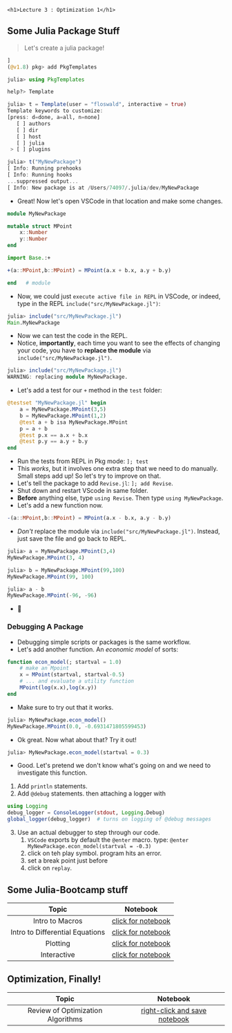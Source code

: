 ~~~
<h1>Lecture 3 : Optimization 1</h1>
~~~


## Some Julia Package Stuff



> Let's create a julia package!


   
```julia
]
(@v1.8) pkg> add PkgTemplates

julia> using PkgTemplates

help?> Template

julia> t = Template(user = "floswald", interactive = true)
Template keywords to customize:
[press: d=done, a=all, n=none]
   [ ] authors
   [ ] dir
   [ ] host
   [ ] julia
 > [ ] plugins

julia> t("MyNewPackage")
[ Info: Running prehooks
[ Info: Running hooks
...suppressed output...
[ Info: New package is at /Users/74097/.julia/dev/MyNewPackage
```

* Great! Now let's open VSCode in that location and make some changes.

```julia
module MyNewPackage

mutable struct MPoint
    x::Number
    y::Number
end

import Base.:+

+(a::MPoint,b::MPoint) = MPoint(a.x + b.x, a.y + b.y)

end   # module
```

* Now, we could just `execute active file in REPL` in VSCode, or indeed, type in the REPL `include("src/MyNewPackage.jl")`:

```julia
julia> include("src/MyNewPackage.jl")
Main.MyNewPackage
```

* Now we can test the code in the REPL. 
* Notice, **importantly**, each time you want to see the effects of changing your code, you have to **replace the module** via `include("src/MyNewPackage.jl")`.

```julia
julia> include("src/MyNewPackage.jl")
WARNING: replacing module MyNewPackage.
```

* Let's add a test for our `+` method in the `test` folder:

```julia
@testset "MyNewPackage.jl" begin
    a = MyNewPackage.MPoint(3,5)
    b = MyNewPackage.MPoint(1,2)
    @test a + b isa MyNewPackage.MPoint
    p = a + b
    @test p.x == a.x + b.x
    @test p.y == a.y + b.y
end
```

* Run the tests from REPL in Pkg mode: `]; test`
* This *works*, but it involves one extra step that we need to do manually. Small steps add up! So let's try to improve on that.
* Let's tell the package to add `Revise.jl`: `]; add Revise`. 
* Shut down and restart VScode in same folder.
* **Before** anything else, type `using Revise`. Then type `using MyNewPackage`.
* Let's add a new function now. 

```julia
-(a::MPoint,b::MPoint) = MPoint(a.x - b.x, a.y - b.y)
```

* *Don't* replace the module via `include("src/MyNewPackage.jl")`. Instead, just save the file and go back to REPL.
  
```julia
julia> a = MyNewPackage.MPoint(3,4)
MyNewPackage.MPoint(3, 4)

julia> b = MyNewPackage.MPoint(99,100)
MyNewPackage.MPoint(99, 100)

julia> a - b
MyNewPackage.MPoint(-96, -96)
```

* 🎉

### Debugging A Package

* Debugging simple scripts or packages is the same workflow. 
* Let's add another function. An _economic model_ of sorts:

```julia
function econ_model(; startval = 1.0)
    # make an Mpoint
    x = MPoint(startval, startval-0.5)
    # ... and evaluate a utility function
    MPoint(log(x.x),log(x.y))
end
```

* Make sure to try out that it works.

```julia
julia> MyNewPackage.econ_model()
MyNewPackage.MPoint(0.0, -0.6931471805599453)
```

* Ok great. Now what about that? Try it out!

```julia
julia> MyNewPackage.econ_model(startval = 0.3)
```

* Good. Let's pretend we don't know what's going on and we need to investigate this function.

1. Add `println` statements.
2. Add `@debug` statements. then attaching a logger with 

```julia
using Logging
debug_logger = ConsoleLogger(stdout, Logging.Debug)
global_logger(debug_logger)  # turns on logging of @debug messages
```

3. Use an actual debugger to step through our code.
   1. `VSCode` exports by default the `@enter` macro. type: `@enter MyNewPackage.econ_model(startval = -0.3)`
   2. click on teh play symbol. program hits an error. 
   3. set a break point just before
   4. click on `replay`.




## Some Julia-Bootcamp stuff

Topic | Notebook
:-----: | :--------:
Intro to Macros | [click for notebook](https://floswald.github.io/julia-bootcamp/10-intro-to-macros.html)
Intro to Differential Equations | [click for notebook](https://floswald.github.io/julia-bootcamp/08-popgrowth.html)
Plotting | [click for notebook](https://floswald.github.io/julia-bootcamp/06-plotting.html)
Interactive | [click for notebook](https://floswald.github.io/julia-bootcamp/07-interactive.html)



## Optimization, Finally!

Topic | Notebook
:-----: | :--------:
Review of Optimization Algorithms | [right-click and save notebook](https://github.com/floswald/NumericalMethods/blob/master/notebooks/week3/optimization1.jl)
